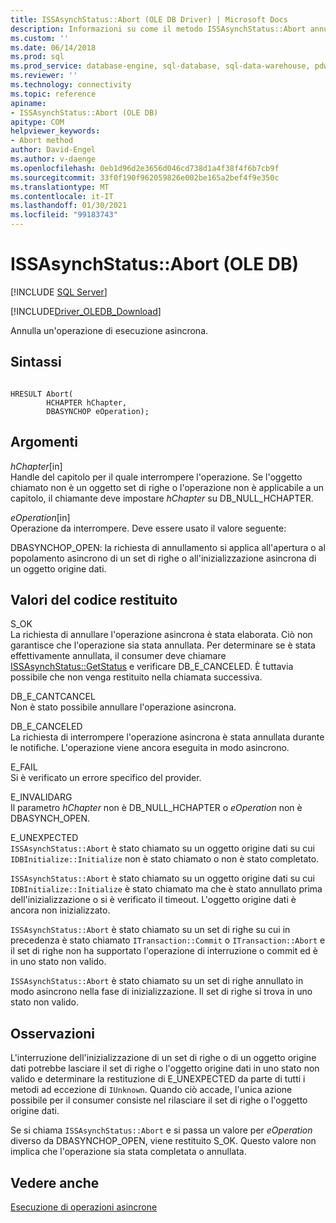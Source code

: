 ```yaml
---
title: ISSAsynchStatus::Abort (OLE DB Driver) | Microsoft Docs
description: Informazioni su come il metodo ISSAsynchStatus::Abort annulla lo stato di un'operazione asincrona in esecuzione in OLE DB Driver per SQL Server.
ms.custom: ''
ms.date: 06/14/2018
ms.prod: sql
ms.prod_service: database-engine, sql-database, sql-data-warehouse, pdw
ms.reviewer: ''
ms.technology: connectivity
ms.topic: reference
apiname:
- ISSAsynchStatus::Abort (OLE DB)
apitype: COM
helpviewer_keywords:
- Abort method
author: David-Engel
ms.author: v-daenge
ms.openlocfilehash: 0eb1d96d2e3656d046cd738d1a4f38f4f6b7cb9f
ms.sourcegitcommit: 33f0f190f962059826e002be165a2bef4f9e350c
ms.translationtype: MT
ms.contentlocale: it-IT
ms.lasthandoff: 01/30/2021
ms.locfileid: "99183743"
---
```

# <a name="issasynchstatusabort-ole-db"></a>ISSAsynchStatus::Abort (OLE DB)
[!INCLUDE [SQL Server](../../../includes/applies-to-version/sql-asdb-asdbmi-asa-pdw.md)]

[!INCLUDE[Driver_OLEDB_Download](../../../includes/driver_oledb_download.md)]

  Annulla un'operazione di esecuzione asincrona.  
  
## <a name="syntax"></a>Sintassi  
  
```  
  
HRESULT Abort(  
        HCHAPTER hChapter,  
        DBASYNCHOP eOperation);  
```  
  
## <a name="arguments"></a>Argomenti  
 *hChapter*[in]  
 Handle del capitolo per il quale interrompere l'operazione. Se l'oggetto chiamato non è un oggetto set di righe o l'operazione non è applicabile a un capitolo, il chiamante deve impostare *hChapter* su DB_NULL_HCHAPTER.  
  
 *eOperation*[in]  
 Operazione da interrompere. Deve essere usato il valore seguente:  
  
 DBASYNCHOP_OPEN: la richiesta di annullamento si applica all'apertura o al popolamento asincrono di un set di righe o all'inizializzazione asincrona di un oggetto origine dati.  
  
## <a name="return-code-values"></a>Valori del codice restituito  
 S_OK  
 La richiesta di annullare l'operazione asincrona è stata elaborata. Ciò non garantisce che l'operazione sia stata annullata. Per determinare se è stata effettivamente annullata, il consumer deve chiamare [ISSAsynchStatus::GetStatus](../../oledb/ole-db-interfaces/issasynchstatus-getstatus-ole-db.md) e verificare DB_E_CANCELED. È tuttavia possibile che non venga restituito nella chiamata successiva.  
  
 DB_E_CANTCANCEL  
 Non è stato possibile annullare l'operazione asincrona.  
  
 DB_E_CANCELED  
 La richiesta di interrompere l'operazione asincrona è stata annullata durante le notifiche. L'operazione viene ancora eseguita in modo asincrono.  
  
 E_FAIL  
 Si è verificato un errore specifico del provider.  
  
 E_INVALIDARG  
 Il parametro *hChapter* non è DB_NULL_HCHAPTER o *eOperation* non è DBASYNCH_OPEN.  
  
 E_UNEXPECTED  
 `ISSAsynchStatus::Abort` è stato chiamato su un oggetto origine dati su cui `IDBInitialize::Initialize` non è stato chiamato o non è stato completato.  
  
 `ISSAsynchStatus::Abort` è stato chiamato su un oggetto origine dati su cui `IDBInitialize::Initialize` è stato chiamato ma che è stato annullato prima dell'inizializzazione o si è verificato il timeout. L'oggetto origine dati è ancora non inizializzato.  
  
 `ISSAsynchStatus::Abort` è stato chiamato su un set di righe su cui in precedenza è stato chiamato `ITransaction::Commit` o `ITransaction::Abort` e il set di righe non ha supportato l'operazione di interruzione o commit ed è in uno stato non valido.  
  
 `ISSAsynchStatus::Abort` è stato chiamato su un set di righe annullato in modo asincrono nella fase di inizializzazione. Il set di righe si trova in uno stato non valido.  
  
## <a name="remarks"></a>Osservazioni  
 L'interruzione dell'inizializzazione di un set di righe o di un oggetto origine dati potrebbe lasciare il set di righe o l'oggetto origine dati in uno stato non valido e determinare la restituzione di E_UNEXPECTED da parte di tutti i metodi ad eccezione di `IUnknown`. Quando ciò accade, l'unica azione possibile per il consumer consiste nel rilasciare il set di righe o l'oggetto origine dati.  
  
 Se si chiama `ISSAsynchStatus::Abort` e si passa un valore per *eOperation* diverso da DBASYNCHOP_OPEN, viene restituito S_OK. Questo valore non implica che l'operazione sia stata completata o annullata.  
  
## <a name="see-also"></a>Vedere anche  
 [Esecuzione di operazioni asincrone](../../oledb/features/performing-asynchronous-operations.md)  
  
  
